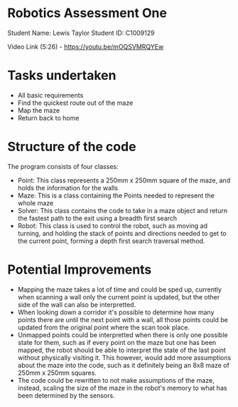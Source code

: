 # Robotics Assessment One

Student Name: Lewis Taylor
Student ID: C1009129

Video Link (5:26) - https://youtu.be/mOQSVMRQYEw

# Tasks undertaken
- All basic requirements
- Find the quickest route out of the maze
- Map the maze
- Return back to home

# Structure of the code
The program consists of four classes:

- Point: This class represents a 250mm x 250mm square of the maze, and holds the information for the walls
- Maze: This is a class containing the Points needed to represent the whole maze
- Solver: This class contains the code to take in a maze object and return the fastest path to the exit using a breadth first search
- Robot: This class is used to control the robot, such as moving ad turning, and holding the stack of points and directions needed to get to the current point, forming a depth first search traversal method.

# Potential Improvements

- Mapping the maze takes a lot of time and could be sped up, currently when scanning a wall only the current point is updated, but the other side of the wall can also be interpretted. 
- When looking down a corridor it's possible to determine how many points there are until the next point with a wall, all those points could be updated from the original point where the scan took place.
- Unmapped points could be interpretted when there is only one possible state for them, such as if every point on the maze but one has been mapped, the robot should be able to interpret the state of the last point without physically visiting it. This however, would add more assumptions about the maze into the code, such as it definitely being an 8x8 maze of 250mm x 250mm squares.
- The code could be rewritten to not make assumptions of the maze, instead, scaling the size of the maze in the robot's memory to what has been determined by the sensors.
